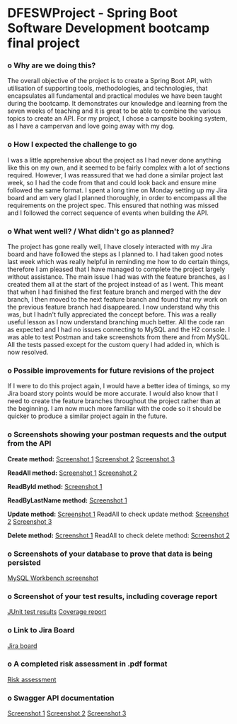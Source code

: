 # DFESWProject - Spring Boot Software Development bootcamp final project

### **o	Why are we doing this?**
The overall objective of the project is to create a Spring Boot API, with utilisation of supporting tools, methodologies, and technologies, that encapsulates all fundamental and practical modules we have been taught during the bootcamp. It demonstrates our knowledge and learning from the seven weeks of teaching and it is great to be able to combine the various topics to create an API. For my project, I chose a campsite booking system, as I have a campervan and love going away with my dog.

### **o	How I expected the challenge to go**
I was a little apprehensive about the project as I had never done anything like this on my own, and it seemed to be fairly complex with a lot of sections required. However, I was reassured that we had done a similar project last week, so I had the code from that and could look back and ensure mine followed the same format. I spent a long time on Monday setting up my Jira board and am very glad I planned thoroughly, in order to encompass all the requirements on the project spec. This ensured that nothing was missed and I followed the correct sequence of events when building the API.

### **o	What went well? / What didn't go as planned?**
The project has gone really well, I have closely interacted with my Jira board and have followed the steps as I planned to. I had taken good notes last week which was really helpful in reminding me how to do certain things, therefore I am pleased that I have managed to complete the project largely without assistance. The main issue I had was with the feature branches, as I created them all at the start of the project instead of as I went. This meant that when I had finished the first feature branch and merged with the dev branch, I then moved to the next feature branch and found that my work on the previous feature branch had disappeared. I now understand why this was, but I hadn't fully appreciated the concept before. This was a really useful lesson as I now understand branching much better. All the code ran as expected and I had no issues connecting to MySQL and the H2 console. I was able to test Postman and take screenshots from there and from MySQL. All the tests passed except for the custom query I had added in, which is now resolved. 

### **o	Possible improvements for future revisions of the project**
If I were to do this project again, I would have a better idea of timings, so my Jira board story points would be more accurate. I would also know that I need to create the feature branches throughout the project rather than at the beginning. I am now much more familiar with the code so it should be quicker to produce a similar project again in the future.

### **o	Screenshots showing your postman requests and the output from the API**
**Create method:**
[Screenshot 1](https://github.com/sharonpeevor/DFESWProject/blob/main/documentation/Postman%20screenshot%20Create%20method%201.jpg)
[Screenshot 2](https://github.com/sharonpeevor/DFESWProject/blob/main/documentation/Postman%20screenshot%20Create%20method%202.jpg)
[Screenshot 3](https://github.com/sharonpeevor/DFESWProject/blob/main/documentation/Postman%20screenshot%20Create%20method%203.jpg)

**ReadAll method:**
[Screenshot 1](https://github.com/sharonpeevor/DFESWProject/blob/main/documentation/Postman%20screenshot%20ReadAll%20method%201.jpg)
[Screenshot 2](https://github.com/sharonpeevor/DFESWProject/blob/main/documentation/Postman%20screenshot%20ReadAll%20method%202.jpg)

**ReadById method:**
[Screenshot 1](https://github.com/sharonpeevor/DFESWProject/blob/main/documentation/Postman%20screenshot%20ReadByID%20method.jpg)

**ReadByLastName method:**
[Screenshot 1](https://github.com/sharonpeevor/DFESWProject/blob/main/documentation/Postman%20screenshot%20ReadByLastName%20method.jpg)

**Update method:**
[Screenshot 1](https://github.com/sharonpeevor/DFESWProject/blob/main/documentation/Postman%20screenshot%20Update%20method%201.jpg)
ReadAll to check update method: 
[Screenshot 2](https://github.com/sharonpeevor/DFESWProject/blob/main/documentation/Postman%20screenshot%20Update%20method%202.jpg)
[Screenshot 3](https://github.com/sharonpeevor/DFESWProject/blob/main/documentation/Postman%20screenshot%20Update%20method%203.jpg)

**Delete method:**
[Screenshot 1](https://github.com/sharonpeevor/DFESWProject/blob/main/documentation/Postman%20screenshot%20Delete%20method%201.jpg)
ReadAll to check delete method:
[Screenshot 2](https://github.com/sharonpeevor/DFESWProject/blob/main/documentation/Postman%20screenshot%20Delete%20method%202.jpg)

### **o	Screenshots of your database to prove that data is being persisted**
[MySQL Workbench screenshot](https://github.com/sharonpeevor/DFESWProject/blob/main/documentation/MySQL%20Workbench%20screenshot.jpg)

### **o	Screenshot of your test results, including coverage report**
[JUnit test results](https://github.com/sharonpeevor/DFESWProject/blob/main/documentation/JUnit%20test%20screenshot.jpg)
[Coverage report](https://github.com/sharonpeevor/DFESWProject/blob/main/documentation/Coverage%20report.jpg)

### **o	Link to Jira Board**
[Jira board](https://sharon-peevor.atlassian.net/jira/software/projects/DFES/boards/3)

### **o	A completed risk assessment in .pdf format**
[Risk assessment](https://github.com/sharonpeevor/DFESWProject/blob/main/documentation/Risk%20Assessment%20for%20Project.pdf)

### **o	Swagger API documentation**
[Screenshot 1](https://github.com/sharonpeevor/DFESWProject/blob/main/documentation/Swagger%20API%20documentation%20screenshot%201.jpg)
[Screenshot 2](https://github.com/sharonpeevor/DFESWProject/blob/main/documentation/Swagger%20API%20documentation%20screenshot%202.jpg)
[Screenshot 3](https://github.com/sharonpeevor/DFESWProject/blob/main/documentation/Swagger%20API%20documentation%20screenshot%203.jpg)
